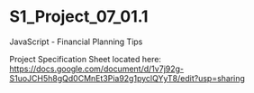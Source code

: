 # S1_Project_07_01.1
JavaScript - Financial Planning Tips


Project Specification Sheet located here: https://docs.google.com/document/d/1v7j92g-S1uoJCH5h8gQd0CMnEt3Pia92g1pyclQYyT8/edit?usp=sharing
